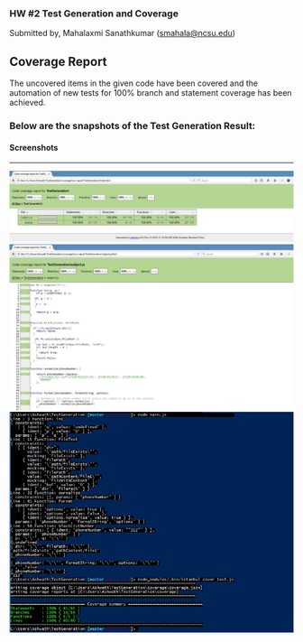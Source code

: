### HW #2 Test Generation and Coverage      

Submitted by, Mahalaxmi Sanathkumar (smahala@ncsu.edu)   


Coverage Report
-----------------------------
The uncovered items in the given code have been covered and the automation of new tests for 100% branch and statement coverage has been achieved.    


### Below are the snapshots of the Test Generation Result:   


#### Screenshots
---------------------------------------------------------       
![Alt text][id1]
![Alt text][id2]
![Alt text][id3]

[id1]:https://github.com/mahasanath/TestGeneration/blob/master/codecoverage_testgen.JPG
[id2]:https://github.com/mahasanath/TestGeneration/blob/master/coverage_Subjectjs.JPG
[id3]:https://github.com/mahasanath/TestGeneration/blob/master/coverage_console.JPG
